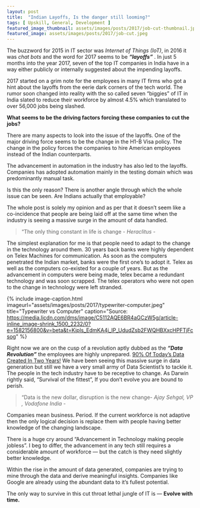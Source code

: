 ```yaml
---
layout: post
title:  "Indian Layoffs, Is the danger still looming?"
tags: [ Upskill, General, Development ]
featured_image_thumbnail: assets/images/posts/2017/job-cut-thumbnail.jpg
featured_image: assets/images/posts/2017/job-cut.jpeg
---
```




The buzzword for 2015 in IT sector was _Internet of Things (IoT)_, in 2016 it was _chat bots_ and the word for 2017 seems to be **_“layoffs”_** . In just 5 months into the year 2017, seven of the top IT companies in India have in a way either publicly or internally suggested about the impending layoffs.

2017 started on a grim note for the employees in many IT firms who got a hint about the layoffs from the eerie dark corners of the tech world. The rumor soon changed into reality with the so called seven “biggies” of IT in India slated to reduce their workforce by almost 4.5% which translated to over 56,000 jobs being slashed.

**What seems to be the driving factors forcing these companies to cut the jobs?**

There are many aspects to look into the issue of the layoffs. One of the major driving force seems to be the change in the H1-B Visa policy. The change in the policy forces the companies to hire American employees instead of the Indian counterparts.

The advancement in automation in the industry has also led to the layoffs. Companies has adopted automation mainly in the testing domain which was predominantly manual task.

Is this the only reason? There is another angle through which the whole issue can be seen. Are Indians actually that employable?

The whole post is solely my opinion and as per that it doesn’t seem like a co-incidence that people are being laid off at the same time when the industry is seeing a massive surge in the amount of data handled.

> “The only thing constant in life is change  <cite>- Heraclitus -</cite>


The simplest explanation for me is that people need to adapt to the change in the technology around them. 30 years back banks were highly dependent on Telex Machines for communication. As soon as the computers penetrated the Indian market, banks were the first one’s to adopt it. Telex as well as the computers co-existed for a couple of years. But as the advancement in computers were being made, telex became a redundant technology and was soon scrapped. The telex operators who were not open to the change in technology were left stranded.

{% include image-caption.html imageurl="assets/images/posts/2017/typewriter-computer.jpeg" 
title="Typewriter vs Computer" caption="Source: https://media.licdn.com/dms/image/C5112AQE6BR4aGCzW5g/article-inline_image-shrink_1500_2232/0?e=1582156800&v=beta&t=Kipls_EdmKA4j_IP_UdudZsb2FWQHBXxcHPFTjFcsog" %}

Right now we are on the cusp of a revolution aptly dubbed as the **_“Data Revolution”_** the employees are highly unprepared. [90% Of Today’s Data Created In Two Years!](https://www.mediapost.com/publications/article/291358/90-of-todays-data-created-in-two-years.html) We have been seeing this massive surge in data generation but still we have a very small army of Data Scientist’s to tackle it. The people in the tech industry have to be receptive to change. As Darwin rightly said, “Survival of the fittest”, If you don’t evolve you are bound to perish.

> “Data is the new dollar, disruption is the new change<cite>- Ajay Sehgal, VP , Vodafone India -</cite>

Companies mean business. Period. If the current workforce is not adaptive then the only logical decision is replace them with people having better knowledge of the changing landscape.

There is a huge cry around “Advancement in Technology making people jobless”. I beg to differ, the advancement in any tech still requires a considerable amount of workforce — but the catch is they need slightly better knowledge.

Within the rise in the amount of data generated, companies are trying to mine through the data and derive meaningful insights. Companies like Google are already using the abundant data to it’s fullest potential.

The only way to survive in this cut throat lethal jungle of IT is — **Evolve with time.**

